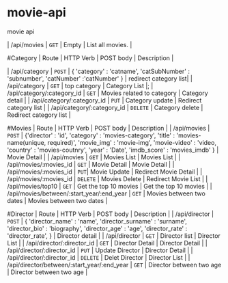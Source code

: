 # movie-api
movie api



| /api/movies | `GET` | Empty | List all movies. |


#Category
| Route | HTTP Verb	 | POST body	 | Description |

| /api/category | `POST` | { 'category' : 'catname', 'catSubNumber' : 'subnumber', 'catNumber' :'catNumber' }  | redirect category list|
| /api/category | `GET` | top category | Category List |;
| /api/category/:category_id | `GET` | Movies related to category | Category detail |
| /api/category/:category_id | `PUT` | Category update | Redirect category list |
| /api/category/:category_id | `DELETE` | Category delete | Redirect category list |


#Movies
| Route | HTTP Verb	 | POST body	 | Description |
| /api/movies | `POST` | {'director' : 'id', 'category' : 'movies-category', 'title' : 'movies-name(unique, required)', 'movie_img' : 'movie-img', 'movie-video' : 'video, 'country' : 'movies-coutnry', 'year' : 'Date', 'imdb_score' : 'movies_imdb'  } | Movie Detail |
| /api/movies | `GET` | Movies List | Movies List |
| /api/movies/:movies_id | `GET` | Movie Detail | Movie Detail |
| /api/movies/:movies_id | `PUT`| Movie Update | Redirect Movie Detail |
| /api/movies/:movies_id | `DELETE` | Movies Delete | Redirect Movie List |
| /api/movies/top10 | `GET` | Get the top 10 movies | Get the top 10 movies  |
| /api/movies/between/:start_year/:end_year | `GET` | Movies between two dates | Movies between two dates |

#Director
| Route | HTTP Verb	 | POST body	 | Description |
| /api/director | `POST` | { 'director_name' : 'name', 'director_surname' : 'surname', 'director_bio' : 'biography', 'director_age' : 'age', 'director_rate' : 'director_rate', } | Director detail   |
| /api/director | `GET` | Director list | Director List  |
| /api/director/:director_id | `GET` | Director Detail | Director Detail |
| /api/director/:director_id | `PUT` | Update Director | Director Detail |
| /api/director/:director_id | `DELETE` | Delet Director | Director List |
| /api/director/between/:start_year/:end_year | `GET` | Director between two age | Director between two age |

